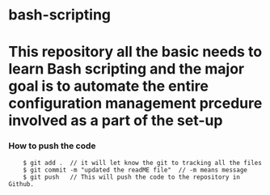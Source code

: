 # bash-scripting
# This repository all the basic needs to learn Bash scripting and the major goal is to automate the entire configuration management prcedure involved as a part of the set-up

### How to push the code 
```
    $ git add .  // it will let know the git to tracking all the files 
    $ git commit -m "updated the readME file"  // -m means message 
    $ git push   // This will push the code to the repository in Github.
```